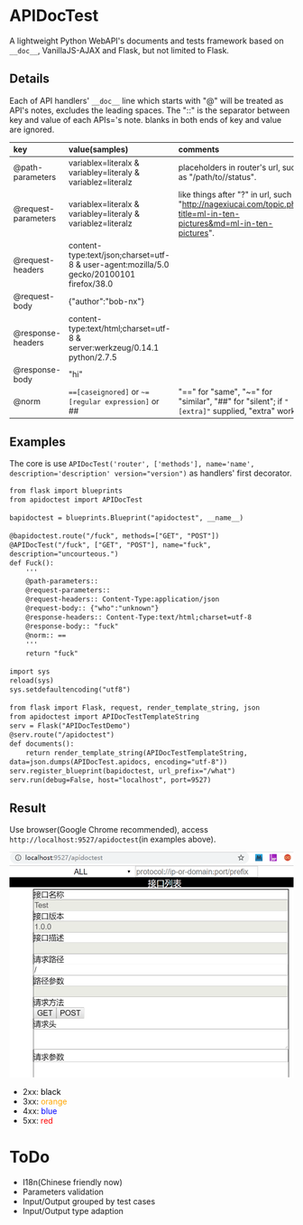 # APIDocTest
A lightweight Python WebAPI's documents and tests framework based on `__doc__`, VanillaJS-AJAX and Flask, but not limited to Flask.

## Details
Each of API handlers' `__doc__` line which starts with "@" will be treated as API's notes, excludes the leading spaces.
The "::" is the separator between key and value of each APIs='s note.
blanks in both ends of key and value are ignored.

|key|value(samples)|comments|
|:--|:----|:-------|
|@path-parameters|variablex=literalx & variabley=literaly & variablez=literalz|placeholders in router's url, such as "/path/to/<containeruuid>/status".|
|@request-parameters|variablex=literalx & variabley=literaly & variablez=literalz|like things after "?" in url, such as "http://nagexiucai.com/topic.php?title=ml-in-ten-pictures&md=ml-in-ten-pictures".|
|@request-headers|content-type:text/json;charset=utf-8 & user-agent:mozilla/5.0 gecko/20100101 firefox/38.0||
|@request-body|{"author":"bob-nx"}||
|@response-headers|content-type:text/html;charset=utf-8 & server:werkzeug/0.14.1 python/2.7.5||
|@response-body|"hi"||
|@norm|`==[caseignored]` or `~=[regular expression]` or ##|"==" for "same", "~=" for "similar", "##" for "silent"; if `"[extra]"` supplied, "extra" works.|

## Examples
The core is use `APIDocTest('router', ['methods'], name='name', description='description' version="version")` as handlers' first decorator.

```
from flask import blueprints
from apidoctest import APIDocTest

bapidoctest = blueprints.Blueprint("apidoctest", __name__)

@bapidoctest.route("/fuck", methods=["GET", "POST"])
@APIDocTest("/fuck", ["GET", "POST"], name="fuck", description="uncourteous.")
def Fuck():
    '''
    @path-parameters::
    @request-parameters::
    @request-headers:: Content-Type:application/json
    @request-body:: {"who":"unknown"}
    @response-headers:: Content-Type:text/html;charset=utf-8
    @response-body:: "fuck"
    @norm:: ==
    '''
    return "fuck"

import sys
reload(sys)
sys.setdefaultencoding("utf8")

from flask import Flask, request, render_template_string, json
from apidoctest import APIDocTestTemplateString
serv = Flask("APIDocTestDemo")
@serv.route("/apidoctest")
def documents():
    return render_template_string(APIDocTestTemplateString, data=json.dumps(APIDocTest.apidocs, encoding="utf-8"))
serv.register_blueprint(bapidoctest, url_prefix="/what")
serv.run(debug=False, host="localhost", port=9527)
```

## Result
Use browser(Google Chrome recommended), access `http://localhost:9527/apidoctest`(in examples above).

![](APIDocTestV0.0.2.gif "Google Chrome 72.0.3626.121 32bit")

- 2xx: <font color='black'>black</font>
- 3xx: <font color='orange'>orange</font>
- 4xx: <font color='blue'>blue</font>
- 5xx: <font color='red'>red</font>

# ToDo
- I18n(Chinese friendly now)
- Parameters validation
- Input/Output grouped by test cases
- Input/Output type adaption
